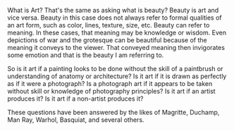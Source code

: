 What is Art?
That's the same as asking what is beauty?
Beauty is art and vice versa.  Beauty in this case does not always refer to formal qualities of an art form, such as color, lines, texture, size, etc.  Beauty can refer to meaning.  In these cases, that meaning may be knowledge or wisdom.  Even depictions of war and the grotesque can be beautiful because of the meaning it conveys to the viewer.  That conveyed meaning then invigorates some emotion and that is the beauty I am referring to.

So is it art if a painting looks to be done without the skill of a paintbrush or understanding of anatomy or architecture?  Is it art if it is drawn as perfectly as if it were a photograph?  Is a photograph art if it appears to be taken without skill or knowledge of photography principles?  Is it art if an artist produces it?  Is it art if a non-artist produces it?

These questions have been answered by the likes of Magritte, Duchamp, Man Ray, Warhol, Basquiat, and several others.

